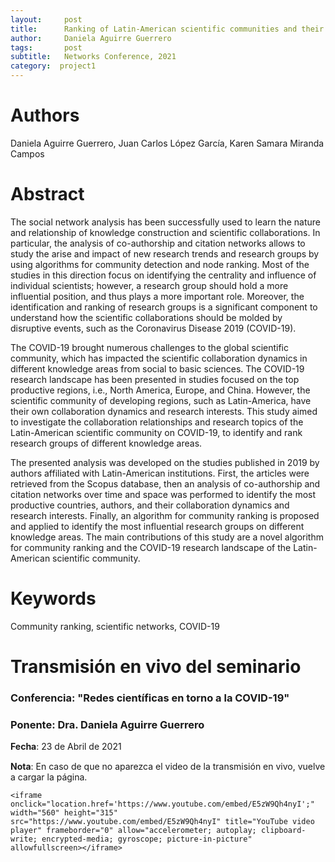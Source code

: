 ```yaml
---
layout:     post
title:      Ranking of Latin-American scientific communities and their response to the emergency of COVID-19
author:     Daniela Aguirre Guerrero
tags: 		post
subtitle:  	Networks Conference, 2021
category:  project1
---
```

<!-- Start Writing Below in Markdown -->
# Authors
Daniela Aguirre Guerrero, Juan Carlos López García, Karen Samara Miranda Campos

# Abstract 

The social network analysis has been successfully used to learn the nature and relationship of knowledge construction and scientific collaborations. In particular, the analysis of co-authorship and citation networks allows to study the arise and impact of new research trends and research groups by using algorithms for community detection and node ranking. Most of the studies in this direction focus on identifying the centrality and influence of individual scientists; however, a research group should hold a more influential position, and thus plays a more important role. Moreover, the identification and ranking of research groups is a significant component to understand how the scientific collaborations should be molded by disruptive events, such as the Coronavirus Disease 2019 (COVID-19).

The COVID-19 brought numerous challenges to the global scientific community, which has impacted the scientific collaboration dynamics in different knowledge areas from social to basic sciences. The COVID-19 research landscape has been presented in studies focused on the top productive regions, i.e., North America, Europe, and China. However, the scientific community of developing regions, such as Latin-America, have their own collaboration dynamics and research interests. This study aimed to investigate the collaboration relationships and research topics of the Latin-American scientific community on COVID-19, to identify and rank research groups of different knowledge areas.

The presented analysis was developed on the studies published in 2019 by authors affiliated with Latin-American institutions. First, the articles were retrieved from the Scopus database, then an analysis of co-authorship and citation networks over time and space was performed to identify the most productive countries, authors, and their collaboration dynamics and research interests. Finally, an algorithm for community ranking is proposed and applied to identify the most influential research groups on different knowledge areas. The main contributions of this study are a novel algorithm for community ranking and the COVID-19 research landscape of the Latin-American scientific community.

# Keywords
Community ranking, scientific networks, COVID-19



<h1>Transmisión en vivo del seminario</h1>
<h3>Conferencia: "Redes científicas en torno a la COVID-19"</h3>
<h3>Ponente: Dra. Daniela Aguirre Guerrero</h3>
<p style="margin-top:15px; margin-bottom: 10px"><strong>Fecha</strong>: 23 de Abril de 2021</p>
<p style="margin-top:15px; margin-bottom:10px;"><strong>Nota</strong>: En caso de que no aparezca el video de la transmisión en vivo, vuelve a cargar la página.</p>

<div class="live-stream-container"> 

	<iframe onclick="location.href='https://www.youtube.com/embed/E5zW9Qh4nyI';" width="560" height="315" src="https://www.youtube.com/embed/E5zW9Qh4nyI" title="YouTube video player" frameborder="0" allow="accelerometer; autoplay; clipboard-write; encrypted-media; gyroscope; picture-in-picture" allowfullscreen></iframe>

<!-- 
<script>
	location.href='https://www.youtube.com/watch?v=E5zW9Qh4nyI&ab_channel=SIC2UAMLERMA';
</script>
-->
